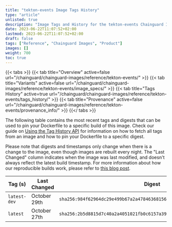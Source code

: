 ```yaml
---
title: "tekton-events Image Tags History"
type: "article"
unlisted: true
description: "Image Tags and History for the tekton-events Chainguard Image"
date: 2023-06-22T11:07:52+02:00
lastmod: 2023-06-22T11:07:52+02:00
draft: false
tags: ["Reference", "Chainguard Images", "Product"]
images: []
weight: 700
toc: true
---
```


{{< tabs >}}
{{< tab title="Overview" active=false url="/chainguard/chainguard-images/reference/tekton-events/" >}}
{{< tab title="Variants" active=false url="/chainguard/chainguard-images/reference/tekton-events/image_specs/" >}}
{{< tab title="Tags History" active=true url="/chainguard/chainguard-images/reference/tekton-events/tags_history/" >}}
{{< tab title="Provenance" active=false url="/chainguard/chainguard-images/reference/tekton-events/provenance_info/" >}}
{{</ tabs >}}

The following table contains the most recent tags and digests that can be used to pin your Dockerfile to a specific build of this image. Check our guide on [Using the Tag History API](/chainguard/chainguard-images/using-the-tag-history-api/) for information on how to fetch all tags from an image and how to pin your Dockerfile to a specific digest.

Please note that digests and timestamps only change when there is a change to the image, even though images are rebuilt every night. The "Last Changed" column indicates when the image was last modified, and doesn't always reflect the latest build timestamp. For more information about how our reproducible builds work, please refer to [this blog post](https://www.chainguard.dev/unchained/reproducing-chainguards-reproducible-image-builds).

| Tag (s)       | Last Changed | Digest                                                                    |
|---------------|--------------|---------------------------------------------------------------------------|
|  `latest-dev` | October 29th | `sha256:984f62964dc29e499b67a2a4784636815699a4c31aba25a78ea1d8b3f811453e` |
|  `latest`     | October 27th | `sha256:2b5d8815d7c40a2a4051021fb0c6157a39fa323ae2a9cedb836bc00a657b7e8b` |


